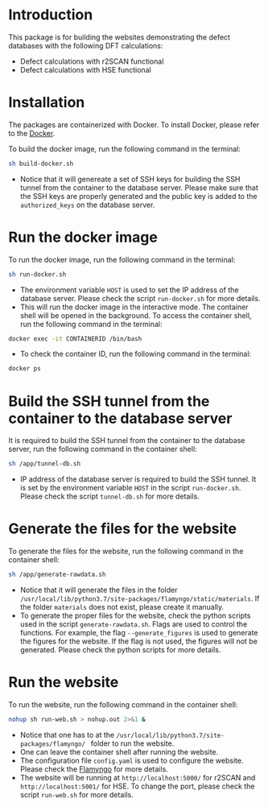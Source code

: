 # Introduction
This package is for building the websites demonstrating the defect databases with the following DFT calculations:
- Defect calculations with r2SCAN functional
- Defect calculations with HSE functional

# Installation
The packages are containerized with Docker. To install Docker, please refer to the [Docker](https://docs.docker.com/get-docker/).

To build the docker image, run the following command in the terminal:
```bash
sh build-docker.sh
```
- Notice that it will genereate a set of SSH keys for building the SSH tunnel from the container to the database server. Please make sure that the SSH keys are properly generated and the public key is added to the `authorized_keys` on the database server.

# Run the docker image
To run the docker image, run the following command in the terminal:
```bash
sh run-docker.sh
```
- The environment variable `HOST` is used to set the IP address of the database server. Please check the script `run-docker.sh` for more details.
- This will run the docker image in the interactive mode. The container shell will be opened in the background. To access the container shell, run the following command in the terminal:
```bash
docker exec -it CONTAINERID /bin/bash
```
- To check the container ID, run the following command in the terminal:
```bash
docker ps
```

# Build the SSH tunnel from the container to the database server
It is required to build the SSH tunnel from the container to the database server, run the following command in the container shell:
```bash
sh /app/tunnel-db.sh
``` 
- IP address of the database server is required to build the SSH tunnel. It is set by the environment variable `HOST` in the script `run-docker.sh`. Please check the script `tunnel-db.sh` for more details.

# Generate the files for the website
To generate the files for the website, run the following command in the container shell:
```bash
sh /app/generate-rawdata.sh
```
- Notice that it will generate the files in the folder `/usr/local/lib/python3.7/site-packages/flamyngo/static/materials`. If the folder `materials` does not exist, please create it manually.
- To generate the proper files for the website, check the python scripts used in the script `generate-rawdata.sh`. Flags are used to control the functions. For example, the flag `--generate_figures` is used to generate the figures for the website. If the flag is not used, the figures will not be generated. Please check the python scripts for more details.

# Run the website
To run the website, run the following command in the container shell:
```bash
nohup sh run-web.sh > nohup.out 2>&1 &
```
- Notice that one has to at the `/usr/local/lib/python3.7/site-packages/flamyngo/ ` folder to run the website.
- One can leave the container shell after running the website.
- The configuration file `config.yaml` is used to configure the website. Please check the [Flamyngo](https://github.com/materialsvirtuallab/flamyngo) for more details.
- The website will be running at `http://localhost:5000/` for r2SCAN and `http://localhost:5001/` for HSE. To change the port, please check the script `run-web.sh` for more details.

